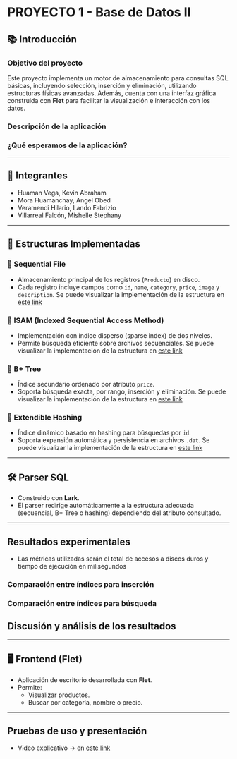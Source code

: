 # PROYECTO 1 - Base de Datos II

## 📚 Introducción

### Objetivo del proyecto
Este proyecto implementa un motor de almacenamiento para consultas SQL básicas, incluyendo selección, inserción y eliminación, utilizando estructuras físicas avanzadas. Además, cuenta con una interfaz gráfica construida con **Flet** para facilitar la visualización e interacción con los datos.

### Descripción de la aplicación

### ¿Qué esperamos de la aplicación?

---

## 👥 Integrantes
- Huaman Vega, Kevin Abraham
- Mora Huamanchay, Angel Obed
- Veramendi Hilario, Lando Fabrizio
- Villarreal Falcón, Mishelle Stephany

---

## 🧱 Estructuras Implementadas

### 📌 Sequential File
- Almacenamiento principal de los registros (`Producto`) en disco.
- Cada registro incluye campos como `id`, `name`, `category`, `price`, `image` y `description`.
Se puede visualizar la implementación de la estructura en [este link](https://github.com/AngelMoraH/proyecto1_bd2/blob/main/backend/algoritmos/sequential.py)


### 📌 ISAM (Indexed Sequential Access Method)
- Implementación con índice disperso (sparse index) de dos niveles.
- Permite búsqueda eficiente sobre archivos secuenciales.
Se puede visualizar la implementación de la estructura en [este link](https://github.com/AngelMoraH/proyecto1_bd2/blob/main/backend/algoritmos)

### 📌 B+ Tree
- Índice secundario ordenado por atributo `price`.
- Soporta búsqueda exacta, por rango, inserción y eliminación.
Se puede visualizar la implementación de la estructura en [este link](https://github.com/AngelMoraH/proyecto1_bd2/blob/main/backend/algoritmos/bplus_tree.py)

### 📌 Extendible Hashing
- Índice dinámico basado en hashing para búsquedas por `id`.
- Soporta expansión automática y persistencia en archivos `.dat`.
Se puede visualizar la implementación de la estructura en [este link](https://github.com/AngelMoraH/proyecto1_bd2/blob/main/backend/algoritmos/extendible_hashing.py)

---

## 🛠️ Parser SQL
- Construido con **Lark**.
- El parser redirige automáticamente a la estructura adecuada (secuencial, B+ Tree o hashing) dependiendo del atributo consultado.

---

## Resultados experimentales
- Las métricas utilizadas serán el total de accesos a discos duros y tiempo de ejecución en milisegundos

### Comparación entre índices para inserción

### Comparación entre índices para búsqueda

## Discusión y análisis de los resultados

---

## 🖥️ Frontend (Flet)
- Aplicación de escritorio desarrollada con **Flet**.
- Permite:
  - Visualizar productos.
  - Buscar por categoría, nombre o precio.

---

## Pruebas de uso y presentación
- Video explicativo -> en [este link](https://drive.google.com/drive/folders/1eaTNyh7sq1uyJGuJVUF00FDP35Gt_up3?usp=sharing)

